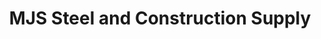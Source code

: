 ---
title: "MJS Steel and Construction Supply"
url: /tagaytay/mjs-steel-and-construction-supply/
shop: hardware
---